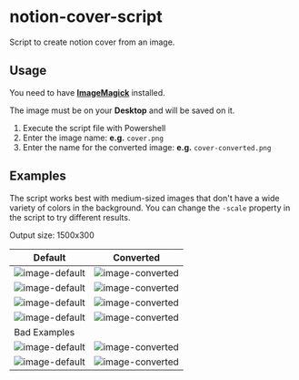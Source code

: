 # notion-cover-script
Script to create notion cover from an image.

## Usage

You need to have [**ImageMagick**](https://imagemagick.org/) installed.

The image must be on your **Desktop** and will be saved on it.

1. Execute the script file with Powershell
2. Enter the image name: **e.g.** `cover.png`
3. Enter the name for the converted image: **e.g.** `cover-converted.png`

## Examples

The script works best with medium-sized images that don't have a wide variety of colors in the background.  You can change the `-scale` property in the script to try different results.

Output size: 1500x300

| Default | Converted |
| --- | --- |
| ![image-default](https://github.com/tpfrois/notion-cover-script/blob/main/images/0-default.jpg?raw=true) | ![image-converted](https://github.com/tpfrois/notion-cover-script/blob/main/images/0-converted.jpg?raw=true) |
| ![image-default](https://github.com/tpfrois/notion-cover-script/blob/main/images/1-default.jpg?raw=true) | ![image-converted](https://github.com/tpfrois/notion-cover-script/blob/main/images/1-converted.jpg?raw=true) |
| ![image-default](https://github.com/tpfrois/notion-cover-script/blob/main/images/2-default.jpeg?raw=true) | ![image-converted](https://github.com/tpfrois/notion-cover-script/blob/main/images/2-converted.jpeg?raw=true) |
| ![image-default](https://github.com/tpfrois/notion-cover-script/blob/main/images/3-default.jpg?raw=true) | ![image-converted](https://github.com/tpfrois/notion-cover-script/blob/main/images/3-converted.jpg?raw=true) |
| Bad Examples |
| ![image-default](https://github.com/tpfrois/notion-cover-script/blob/main/images/4-default.png?raw=true) | ![image-converted](https://github.com/tpfrois/notion-cover-script/blob/main/images/4-converted.png?raw=true) |
| ![image-default](https://github.com/tpfrois/notion-cover-script/blob/main/images/5-default.png?raw=true) | ![image-converted](https://github.com/tpfrois/notion-cover-script/blob/main/images/5-converted.png?raw=true) |

